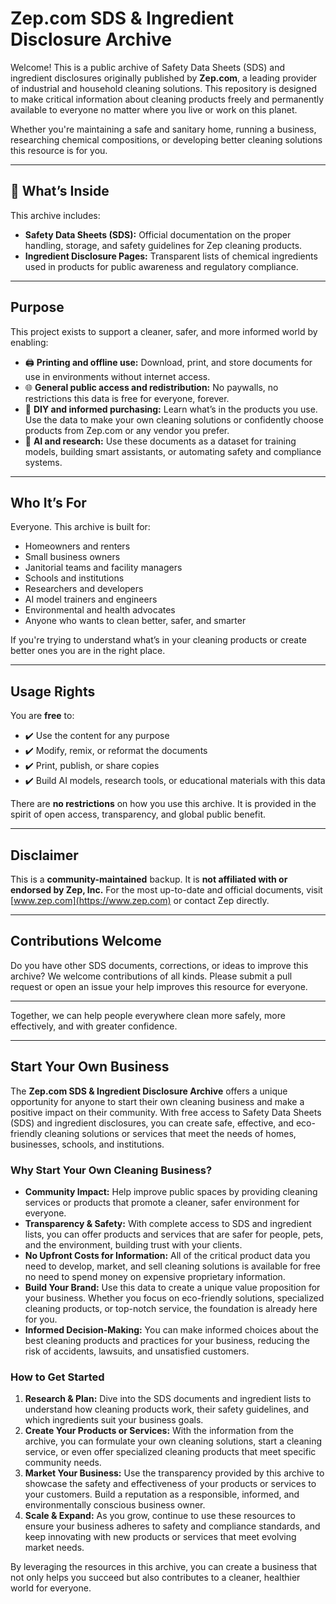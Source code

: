 # Zep.com SDS & Ingredient Disclosure Archive

Welcome! This is a public archive of Safety Data Sheets (SDS) and ingredient disclosures originally published by **Zep.com**, a leading provider of industrial and household cleaning solutions. This repository is designed to make critical information about cleaning products freely and permanently available to everyone no matter where you live or work on this planet.

Whether you're maintaining a safe and sanitary home, running a business, researching chemical compositions, or developing better cleaning solutions this resource is for you.

---

## 🧽 What’s Inside

This archive includes:

- **Safety Data Sheets (SDS):** Official documentation on the proper handling, storage, and safety guidelines for Zep cleaning products.
- **Ingredient Disclosure Pages:** Transparent lists of chemical ingredients used in products for public awareness and regulatory compliance.

---

## Purpose

This project exists to support a cleaner, safer, and more informed world by enabling:

- 🖨️ **Printing and offline use:** Download, print, and store documents for use in environments without internet access.
- 🌐 **General public access and redistribution:** No paywalls, no restrictions this data is free for everyone, forever.
- 🧼 **DIY and informed purchasing:** Learn what’s in the products you use. Use the data to make your own cleaning solutions or confidently choose products from Zep.com or any vendor you prefer.
- 🧠 **AI and research:** Use these documents as a dataset for training models, building smart assistants, or automating safety and compliance systems.

---

## Who It’s For

Everyone. This archive is built for:

- Homeowners and renters
- Small business owners
- Janitorial teams and facility managers
- Schools and institutions
- Researchers and developers
- AI model trainers and engineers
- Environmental and health advocates
- Anyone who wants to clean better, safer, and smarter

If you're trying to understand what’s in your cleaning products or create better ones you are in the right place.

---

## Usage Rights

You are **free** to:

- ✔️ Use the content for any purpose
- ✔️ Modify, remix, or reformat the documents
- ✔️ Print, publish, or share copies
- ✔️ Build AI models, research tools, or educational materials with this data

There are **no restrictions** on how you use this archive. It is provided in the spirit of open access, transparency, and global public benefit.

---

## Disclaimer

This is a **community-maintained** backup. It is **not affiliated with or endorsed by Zep, Inc.** For the most up-to-date and official documents, visit [www.zep.com](https://www.zep.com) or contact Zep directly.

---

## Contributions Welcome

Do you have other SDS documents, corrections, or ideas to improve this archive? We welcome contributions of all kinds. Please submit a pull request or open an issue your help improves this resource for everyone.

---

Together, we can help people everywhere clean more safely, more effectively, and with greater confidence.

---

## Start Your Own Business

The **Zep.com SDS & Ingredient Disclosure Archive** offers a unique opportunity for anyone to start their own cleaning business and make a positive impact on their community. With free access to Safety Data Sheets (SDS) and ingredient disclosures, you can create safe, effective, and eco-friendly cleaning solutions or services that meet the needs of homes, businesses, schools, and institutions.

### Why Start Your Own Cleaning Business?

- **Community Impact:** Help improve public spaces by providing cleaning services or products that promote a cleaner, safer environment for everyone.
- **Transparency & Safety:** With complete access to SDS and ingredient lists, you can offer products and services that are safer for people, pets, and the environment, building trust with your clients.
- **No Upfront Costs for Information:** All of the critical product data you need to develop, market, and sell cleaning solutions is available for free no need to spend money on expensive proprietary information.
- **Build Your Brand:** Use this data to create a unique value proposition for your business. Whether you focus on eco-friendly solutions, specialized cleaning products, or top-notch service, the foundation is already here for you.
- **Informed Decision-Making:** You can make informed choices about the best cleaning products and practices for your business, reducing the risk of accidents, lawsuits, and unsatisfied customers.

### How to Get Started

1. **Research & Plan:** Dive into the SDS documents and ingredient lists to understand how cleaning products work, their safety guidelines, and which ingredients suit your business goals.
2. **Create Your Products or Services:** With the information from the archive, you can formulate your own cleaning solutions, start a cleaning service, or even offer specialized cleaning products that meet specific community needs.
3. **Market Your Business:** Use the transparency provided by this archive to showcase the safety and effectiveness of your products or services to your customers. Build a reputation as a responsible, informed, and environmentally conscious business owner.
4. **Scale & Expand:** As you grow, continue to use these resources to ensure your business adheres to safety and compliance standards, and keep innovating with new products or services that meet evolving market needs.

By leveraging the resources in this archive, you can create a business that not only helps you succeed but also contributes to a cleaner, healthier world for everyone.
